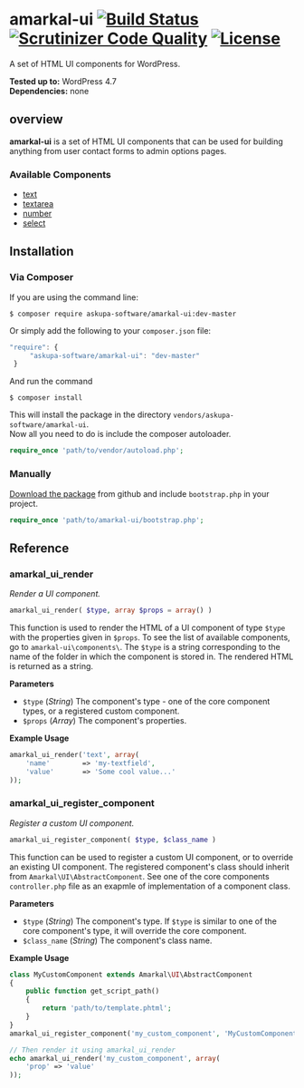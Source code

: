 # amarkal-ui [![Build Status](https://scrutinizer-ci.com/g/askupasoftware/amarkal-ui/badges/build.png?b=master)](https://scrutinizer-ci.com/g/askupasoftware/amarkal-ui/build-status/master) [![Scrutinizer Code Quality](https://scrutinizer-ci.com/g/askupasoftware/amarkal-ui/badges/quality-score.png?b=master)](https://scrutinizer-ci.com/g/askupasoftware/amarkal-ui/?branch=master) [![License](https://img.shields.io/badge/license-GPL--3.0%2B-red.svg)](https://raw.githubusercontent.com/askupasoftware/amarkal-ui/master/LICENSE)
A set of HTML UI components for WordPress.

**Tested up to:** WordPress 4.7  
**Dependencies:** none

## overview

**amarkal-ui** is a set of HTML UI components that can be used for building anything from user contact forms to admin options pages.

### Available Components

* [text](https://github.com/askupasoftware/amarkal-ui/tree/master/components/text)
* [textarea](https://github.com/askupasoftware/amarkal-ui/tree/master/components/textarea)
* [number](https://github.com/askupasoftware/amarkal-ui/tree/master/components/number)
* [select](https://github.com/askupasoftware/amarkal-ui/tree/master/components/select)

## Installation

### Via Composer

If you are using the command line:  
```
$ composer require askupa-software/amarkal-ui:dev-master
```

Or simply add the following to your `composer.json` file:
```javascript
"require": {
     "askupa-software/amarkal-ui": "dev-master"
 }
```
And run the command 
```
$ composer install
```

This will install the package in the directory `vendors/askupa-software/amarkal-ui`.  
Now all you need to do is include the composer autoloader.

```php
require_once 'path/to/vendor/autoload.php';
```

### Manually

[Download the package](https://github.com/askupasoftware/amarkal-ui/archive/master.zip) from github and include `bootstrap.php` in your project.

```php
require_once 'path/to/amarkal-ui/bootstrap.php';
```

## Reference

### amarkal_ui_render
*Render a UI component.*
```php
amarkal_ui_render( $type, array $props = array() )
```
This function is used to render the HTML of a UI component of type `$type` with the properties given in `$props`. To see the list of available components, go to `amarkal-ui\components\`. The `$type` is a string corresponding to the name of the folder in which the component is stored in. The rendered HTML is returned as a string.

**Parameters**  
* `$type` (*String*)  The component's type - one of the core component types, or a registered custom component.
* `$props` (*Array*)  The component's properties.

**Example Usage**
```php
amarkal_ui_render('text', array(
    'name'        => 'my-textfield',
    'value'       => 'Some cool value...'
));
```

### amarkal_ui_register_component
*Register a custom UI component.*
```php
amarkal_ui_register_component( $type, $class_name )
```
This function can be used to register a custom UI component, or to override an existing UI component. The registered component's class should inherit from `Amarkal\UI\AbstractComponent`. See one of the core components `controller.php` file as an exapmle of implementation of a component class.

**Parameters**  
* `$type` (*String*)  The component's type. If `$type` is similar to one of the core component's type, it will override the core component.
* `$class_name` (*String*)  The component's class name.

**Example Usage**
```php
class MyCustomComponent extends Amarkal\UI\AbstractComponent
{
    public function get_script_path() 
    {
        return 'path/to/template.phtml';
    }
}
amarkal_ui_register_component('my_custom_component', 'MyCustomComponent');

// Then render it using amarkal_ui_render
echo amarkal_ui_render('my_custom_component', array(
    'prop' => 'value'
));
```

